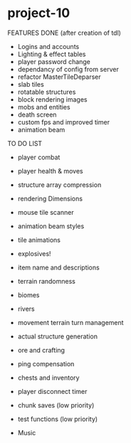 # project-10

FEATURES DONE (after creation of tdl)
- Logins and accounts
- Lighting & effect tables
- player password change
- dependancy of config from server
- refactor MasterTileDeparser
- slab tiles
- rotatable structures
- block rendering images
- mobs and entities
- death screen
- custom fps and improved timer
- animation beam


TO DO LIST


- player combat

- player health & moves

- structure array compression

- rendering Dimensions

- mouse tile scanner

- animation beam styles

- tile animations

- explosives!

- item name and descriptions

- terrain randomness

- biomes

- rivers

- movement terrain turn management

- actual structure generation

- ore and crafting

- ping compensation

- chests and inventory

- player disconnect timer

- chunk saves (low priority)

- test functions (low priority)

 
- Music






